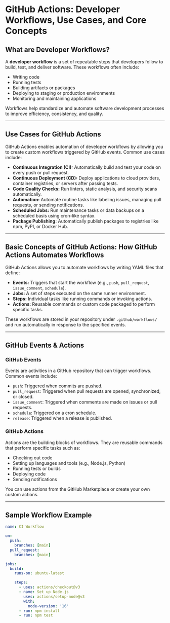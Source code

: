 # GitHub Actions: Developer Workflows, Use Cases, and Core Concepts

## What are Developer Workflows?

A **developer workflow** is a set of repeatable steps that developers follow to build, test, and deliver software. These workflows often include:

- Writing code
- Running tests
- Building artifacts or packages
- Deploying to staging or production environments
- Monitoring and maintaining applications

Workflows help standardize and automate software development processes to improve efficiency, consistency, and quality.

---

## Use Cases for GitHub Actions

GitHub Actions enables automation of developer workflows by allowing you to create custom workflows triggered by GitHub events. Common use cases include:

- **Continuous Integration (CI):** Automatically build and test your code on every push or pull request.
- **Continuous Deployment (CD):** Deploy applications to cloud providers, container registries, or servers after passing tests.
- **Code Quality Checks:** Run linters, static analysis, and security scans automatically.
- **Automation:** Automate routine tasks like labeling issues, managing pull requests, or sending notifications.
- **Scheduled Jobs:** Run maintenance tasks or data backups on a scheduled basis using cron-like syntax.
- **Package Publishing:** Automatically publish packages to registries like npm, PyPI, or Docker Hub.

---

## Basic Concepts of GitHub Actions: How GitHub Actions Automates Workflows

GitHub Actions allows you to automate workflows by writing YAML files that define:

- **Events:** Triggers that start the workflow (e.g., `push`, `pull_request`, `issue_comment`, `schedule`).
- **Jobs:** A set of steps executed on the same runner environment.
- **Steps:** Individual tasks like running commands or invoking actions.
- **Actions:** Reusable commands or custom code packaged to perform specific tasks.

These workflows are stored in your repository under `.github/workflows/` and run automatically in response to the specified events.

---

## GitHub Events & Actions

### GitHub Events

Events are activities in a GitHub repository that can trigger workflows. Common events include:

- `push`: Triggered when commits are pushed.
- `pull_request`: Triggered when pull requests are opened, synchronized, or closed.
- `issue_comment`: Triggered when comments are made on issues or pull requests.
- `schedule`: Triggered on a cron schedule.
- `release`: Triggered when a release is published.

### GitHub Actions

Actions are the building blocks of workflows. They are reusable commands that perform specific tasks such as:

- Checking out code
- Setting up languages and tools (e.g., Node.js, Python)
- Running tests or builds
- Deploying code
- Sending notifications

You can use actions from the GitHub Marketplace or create your own custom actions.

---

## Sample Workflow Example

```yaml
name: CI Workflow

on:
  push:
    branches: [main]
  pull_request:
    branches: [main]

jobs:
  build:
    runs-on: ubuntu-latest

    steps:
      - uses: actions/checkout@v3
      - name: Set up Node.js
        uses: actions/setup-node@v3
        with:
          node-version: '16'
      - run: npm install
      - run: npm test
```